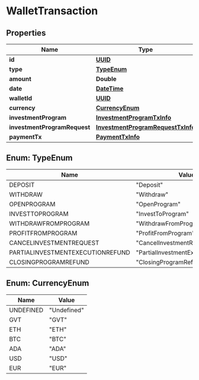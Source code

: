 
# WalletTransaction

## Properties
Name | Type | Description | Notes
------------ | ------------- | ------------- | -------------
**id** | [**UUID**](UUID.md) |  |  [optional]
**type** | [**TypeEnum**](#TypeEnum) |  |  [optional]
**amount** | **Double** |  |  [optional]
**date** | [**DateTime**](DateTime.md) |  |  [optional]
**walletId** | [**UUID**](UUID.md) |  |  [optional]
**currency** | [**CurrencyEnum**](#CurrencyEnum) |  |  [optional]
**investmentProgram** | [**InvestmentProgramTxInfo**](InvestmentProgramTxInfo.md) |  |  [optional]
**investmentProgramRequest** | [**InvestmentProgramRequestTxInfo**](InvestmentProgramRequestTxInfo.md) |  |  [optional]
**paymentTx** | [**PaymentTxInfo**](PaymentTxInfo.md) |  |  [optional]


<a name="TypeEnum"></a>
## Enum: TypeEnum
Name | Value
---- | -----
DEPOSIT | &quot;Deposit&quot;
WITHDRAW | &quot;Withdraw&quot;
OPENPROGRAM | &quot;OpenProgram&quot;
INVESTTOPROGRAM | &quot;InvestToProgram&quot;
WITHDRAWFROMPROGRAM | &quot;WithdrawFromProgram&quot;
PROFITFROMPROGRAM | &quot;ProfitFromProgram&quot;
CANCELINVESTMENTREQUEST | &quot;CancelInvestmentRequest&quot;
PARTIALINVESTMENTEXECUTIONREFUND | &quot;PartialInvestmentExecutionRefund&quot;
CLOSINGPROGRAMREFUND | &quot;ClosingProgramRefund&quot;


<a name="CurrencyEnum"></a>
## Enum: CurrencyEnum
Name | Value
---- | -----
UNDEFINED | &quot;Undefined&quot;
GVT | &quot;GVT&quot;
ETH | &quot;ETH&quot;
BTC | &quot;BTC&quot;
ADA | &quot;ADA&quot;
USD | &quot;USD&quot;
EUR | &quot;EUR&quot;



